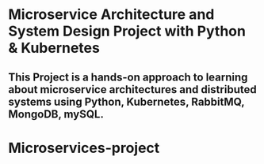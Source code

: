 # Microservice Architecture and System Design Project with Python & Kubernetes

## This Project is a hands-on approach to learning about microservice architectures and distributed systems using Python, Kubernetes, RabbitMQ, MongoDB, mySQL.
# Microservices-project

